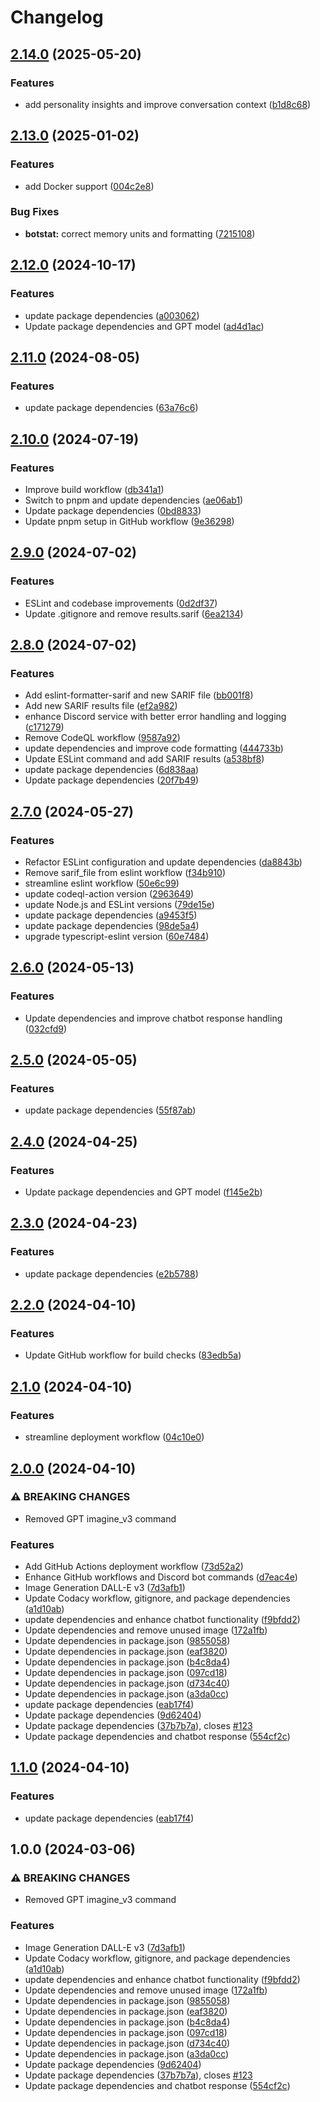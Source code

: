 # Changelog

## [2.14.0](https://github.com/neverased/NeverBot/compare/never-bot-v2.13.0...never-bot-v2.14.0) (2025-05-20)


### Features

* add personality insights and improve conversation context ([b1d8c68](https://github.com/neverased/NeverBot/commit/b1d8c684717b77ca2ce1025b71128b1c5136b248))

## [2.13.0](https://github.com/neverased/NeverBot/compare/never-bot-v2.12.0...never-bot-v2.13.0) (2025-01-02)


### Features

* add Docker support ([004c2e8](https://github.com/neverased/NeverBot/commit/004c2e84eb62f7dd6018f711d23636656da8d6e3))


### Bug Fixes

* **botstat:** correct memory units and formatting ([7215108](https://github.com/neverased/NeverBot/commit/7215108e44d9c42050e05634d104d3287f387551))

## [2.12.0](https://github.com/neverased/NeverBot/compare/never-bot-v2.11.0...never-bot-v2.12.0) (2024-10-17)


### Features

* update package dependencies ([a003062](https://github.com/neverased/NeverBot/commit/a003062cd5540164584716a9486697e5b3b9d37c))
* Update package dependencies and GPT model ([ad4d1ac](https://github.com/neverased/NeverBot/commit/ad4d1ac7075315974ad084c700ca99b1a6fcc820))

## [2.11.0](https://github.com/neverased/NeverBot/compare/never-bot-v2.10.0...never-bot-v2.11.0) (2024-08-05)


### Features

* update package dependencies ([63a76c6](https://github.com/neverased/NeverBot/commit/63a76c64cb5208a87858a3f50815b4641bbbdaf4))

## [2.10.0](https://github.com/neverased/NeverBot/compare/never-bot-v2.9.0...never-bot-v2.10.0) (2024-07-19)


### Features

* Improve build workflow ([db341a1](https://github.com/neverased/NeverBot/commit/db341a1967bf965d96ce5b0cf74d793ee58c937e))
* Switch to pnpm and update dependencies ([ae06ab1](https://github.com/neverased/NeverBot/commit/ae06ab1defd53d78f2e821b925b7d8518b538c36))
* Update package dependencies ([0bd8833](https://github.com/neverased/NeverBot/commit/0bd8833c18b31ecc727d7631fcf03cc38f308524))
* Update pnpm setup in GitHub workflow ([9e36298](https://github.com/neverased/NeverBot/commit/9e36298238f5b27eb26d23b70d55dac3cc944b9f))

## [2.9.0](https://github.com/neverased/NeverBot/compare/never-bot-v2.8.0...never-bot-v2.9.0) (2024-07-02)

### Features

- ESLint and codebase improvements ([0d2df37](https://github.com/neverased/NeverBot/commit/0d2df376c5e7de99857b6baecbe74e8a1350cb08))
- Update .gitignore and remove results.sarif ([6ea2134](https://github.com/neverased/NeverBot/commit/6ea21345a35c1c6ddce94245ff9fdf7ce35e6fe4))

## [2.8.0](https://github.com/neverased/NeverBot/compare/never-bot-v2.7.0...never-bot-v2.8.0) (2024-07-02)

### Features

- Add eslint-formatter-sarif and new SARIF file ([bb001f8](https://github.com/neverased/NeverBot/commit/bb001f80b4b4a4e4173d02a53f39aab6b47e416a))
- Add new SARIF results file ([ef2a982](https://github.com/neverased/NeverBot/commit/ef2a9824a11a103f80295c8b26e4cef99562a1e8))
- enhance Discord service with better error handling and logging ([c171279](https://github.com/neverased/NeverBot/commit/c1712790e7ea046635d1a9c7dca5c1c2bf9a8e59))
- Remove CodeQL workflow ([9587a92](https://github.com/neverased/NeverBot/commit/9587a92556f380dc93bf4bc041c230dd07755487))
- update dependencies and improve code formatting ([444733b](https://github.com/neverased/NeverBot/commit/444733b0131942460b82c77d37589294359bbb48))
- Update ESLint command and add SARIF results ([a538bf8](https://github.com/neverased/NeverBot/commit/a538bf89f36978cf2d1ad6d2dd18a7ec01fec18a))
- update package dependencies ([6d838aa](https://github.com/neverased/NeverBot/commit/6d838aac82723a2f1217dd99485e8300e0048ad1))
- Update package dependencies ([20f7b49](https://github.com/neverased/NeverBot/commit/20f7b4924b16d9d47c60ca9d429dafe29120771a))

## [2.7.0](https://github.com/neverased/NeverBot/compare/never-bot-v2.6.0...never-bot-v2.7.0) (2024-05-27)

### Features

- Refactor ESLint configuration and update dependencies ([da8843b](https://github.com/neverased/NeverBot/commit/da8843bcf5e6b37d3e1333a593726a7714c04bdc))
- Remove sarif_file from eslint workflow ([f34b910](https://github.com/neverased/NeverBot/commit/f34b91055c2e2b9005360993a9d814116e9260a5))
- streamline eslint workflow ([50e6c99](https://github.com/neverased/NeverBot/commit/50e6c9900d9f62cdc020e03875ec549bc6783870))
- update codeql-action version ([2963649](https://github.com/neverased/NeverBot/commit/2963649962d225c603a2737fdc3f98dc1d42c0a0))
- update Node.js and ESLint versions ([79de15e](https://github.com/neverased/NeverBot/commit/79de15eeb2bf163f0c6f515efe4f7c8784bd8656))
- update package dependencies ([a9453f5](https://github.com/neverased/NeverBot/commit/a9453f5be2601df05e4efb217b2fc7b37f966e82))
- update package dependencies ([98de5a4](https://github.com/neverased/NeverBot/commit/98de5a44f2123dfa8413a1471e27911cbcdf42b9))
- upgrade typescript-eslint version ([60e7484](https://github.com/neverased/NeverBot/commit/60e74849df7e9add3d8c642319a74257b4564d96))

## [2.6.0](https://github.com/neverased/NeverBot/compare/never-bot-v2.5.0...never-bot-v2.6.0) (2024-05-13)

### Features

- Update dependencies and improve chatbot response handling ([032cfd9](https://github.com/neverased/NeverBot/commit/032cfd92077581d4a6cc87092d232127548bdf9c))

## [2.5.0](https://github.com/neverased/NeverBot/compare/never-bot-v2.4.0...never-bot-v2.5.0) (2024-05-05)

### Features

- update package dependencies ([55f87ab](https://github.com/neverased/NeverBot/commit/55f87aba92365471c10919285bb2a3c09a92ff5e))

## [2.4.0](https://github.com/neverased/NeverBot/compare/never-bot-v2.3.0...never-bot-v2.4.0) (2024-04-25)

### Features

- Update package dependencies and GPT model ([f145e2b](https://github.com/neverased/NeverBot/commit/f145e2b545b825fe3191737aaa0f84b8aa8dbd9f))

## [2.3.0](https://github.com/neverased/NeverBot/compare/never-bot-v2.2.0...never-bot-v2.3.0) (2024-04-23)

### Features

- update package dependencies ([e2b5788](https://github.com/neverased/NeverBot/commit/e2b5788d6365c82eca5ff0012e535a651a54690d))

## [2.2.0](https://github.com/neverased/NeverBot/compare/never-bot-v2.1.0...never-bot-v2.2.0) (2024-04-10)

### Features

- Update GitHub workflow for build checks ([83edb5a](https://github.com/neverased/NeverBot/commit/83edb5a5ab9cc6a095c2883cc0a57f990a1c9eed))

## [2.1.0](https://github.com/neverased/NeverBot/compare/never-bot-v2.0.0...never-bot-v2.1.0) (2024-04-10)

### Features

- streamline deployment workflow ([04c10e0](https://github.com/neverased/NeverBot/commit/04c10e0e0b973a6f6af57224a640b2745f632a05))

## [2.0.0](https://github.com/neverased/NeverBot/compare/never-bot-v1.1.0...never-bot-v2.0.0) (2024-04-10)

### ⚠ BREAKING CHANGES

- Removed GPT imagine_v3 command

### Features

- Add GitHub Actions deployment workflow ([73d52a2](https://github.com/neverased/NeverBot/commit/73d52a241c00d2f831f0639559777c8765f6a582))
- Enhance GitHub workflows and Discord bot commands ([d7eac4e](https://github.com/neverased/NeverBot/commit/d7eac4e854828bc0f71506e3a328d2abe833f91b))
- Image Generation DALL-E v3 ([7d3afb1](https://github.com/neverased/NeverBot/commit/7d3afb175e2dd628c93749cd5006ad475b4a463d))
- Update Codacy workflow, gitignore, and package dependencies ([a1d10ab](https://github.com/neverased/NeverBot/commit/a1d10aba6316ae7d12e6c660c14049bd8cae218a))
- update dependencies and enhance chatbot functionality ([f9bfdd2](https://github.com/neverased/NeverBot/commit/f9bfdd29304951311c1b5517532a3a024b2864f2))
- Update dependencies and remove unused image ([172a1fb](https://github.com/neverased/NeverBot/commit/172a1fb01755ccc31a6af17f37984c385e0d7152))
- Update dependencies in package.json ([9855058](https://github.com/neverased/NeverBot/commit/9855058eb7b5bb66f05715c0f4147cf9b31c7caa))
- Update dependencies in package.json ([eaf3820](https://github.com/neverased/NeverBot/commit/eaf3820c593de7c20b0a4a030bcb07a60b86ec73))
- Update dependencies in package.json ([b4c8da4](https://github.com/neverased/NeverBot/commit/b4c8da4aba15f1aea821b5c065013933c25ff74e))
- Update dependencies in package.json ([097cd18](https://github.com/neverased/NeverBot/commit/097cd18b1684e39b7ea3dbeb397a53a45ee13ee2))
- Update dependencies in package.json ([d734c40](https://github.com/neverased/NeverBot/commit/d734c4039010305ed74b84a4c53254f1ed50cf3a))
- Update dependencies in package.json ([a3da0cc](https://github.com/neverased/NeverBot/commit/a3da0ccc86cee09aeaa6629de9af51e7fdfd6706))
- update package dependencies ([eab17f4](https://github.com/neverased/NeverBot/commit/eab17f476e9715dc2fd4a93ae5740d6d9ca782c6))
- Update package dependencies ([9d62404](https://github.com/neverased/NeverBot/commit/9d624043d7bfd1ecbafad77e64579850754c6239))
- Update package dependencies ([37b7b7a](https://github.com/neverased/NeverBot/commit/37b7b7ad5730923d0821071d1e270214fc7d70a3)), closes [#123](https://github.com/neverased/NeverBot/issues/123)
- Update package dependencies and chatbot response ([554cf2c](https://github.com/neverased/NeverBot/commit/554cf2ce67642e7dd1388755b37c99b08d2cc268))

## [1.1.0](https://github.com/neverased/NeverBot/compare/v1.0.0...v1.1.0) (2024-04-10)

### Features

- update package dependencies ([eab17f4](https://github.com/neverased/NeverBot/commit/eab17f476e9715dc2fd4a93ae5740d6d9ca782c6))

## 1.0.0 (2024-03-06)

### ⚠ BREAKING CHANGES

- Removed GPT imagine_v3 command

### Features

- Image Generation DALL-E v3 ([7d3afb1](https://github.com/neverased/NeverBot/commit/7d3afb175e2dd628c93749cd5006ad475b4a463d))
- Update Codacy workflow, gitignore, and package dependencies ([a1d10ab](https://github.com/neverased/NeverBot/commit/a1d10aba6316ae7d12e6c660c14049bd8cae218a))
- update dependencies and enhance chatbot functionality ([f9bfdd2](https://github.com/neverased/NeverBot/commit/f9bfdd29304951311c1b5517532a3a024b2864f2))
- Update dependencies and remove unused image ([172a1fb](https://github.com/neverased/NeverBot/commit/172a1fb01755ccc31a6af17f37984c385e0d7152))
- Update dependencies in package.json ([9855058](https://github.com/neverased/NeverBot/commit/9855058eb7b5bb66f05715c0f4147cf9b31c7caa))
- Update dependencies in package.json ([eaf3820](https://github.com/neverased/NeverBot/commit/eaf3820c593de7c20b0a4a030bcb07a60b86ec73))
- Update dependencies in package.json ([b4c8da4](https://github.com/neverased/NeverBot/commit/b4c8da4aba15f1aea821b5c065013933c25ff74e))
- Update dependencies in package.json ([097cd18](https://github.com/neverased/NeverBot/commit/097cd18b1684e39b7ea3dbeb397a53a45ee13ee2))
- Update dependencies in package.json ([d734c40](https://github.com/neverased/NeverBot/commit/d734c4039010305ed74b84a4c53254f1ed50cf3a))
- Update dependencies in package.json ([a3da0cc](https://github.com/neverased/NeverBot/commit/a3da0ccc86cee09aeaa6629de9af51e7fdfd6706))
- Update package dependencies ([9d62404](https://github.com/neverased/NeverBot/commit/9d624043d7bfd1ecbafad77e64579850754c6239))
- Update package dependencies ([37b7b7a](https://github.com/neverased/NeverBot/commit/37b7b7ad5730923d0821071d1e270214fc7d70a3)), closes [#123](https://github.com/neverased/NeverBot/issues/123)
- Update package dependencies and chatbot response ([554cf2c](https://github.com/neverased/NeverBot/commit/554cf2ce67642e7dd1388755b37c99b08d2cc268))
